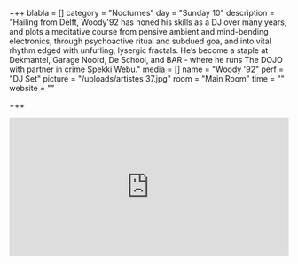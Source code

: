+++
blabla = []
category = "Nocturnes"
day = "Sunday 10"
description = "Hailing from Delft, Woody'92 has honed his skills as a DJ over many years, and plots a meditative course from pensive ambient and mind-bending electronics, through psychoactive ritual and subdued goa, and into vital rhythm edged with unfurling, lysergic fractals. He’s become a staple at Dekmantel, Garage Noord, De School, and BAR - where he runs The DOJO with partner in crime Spekki Webu."
media = []
name = "Woody '92"
perf = "DJ Set"
picture = "/uploads/artistes 37.jpg"
room = "Main Room"
time = ""
website = ""

+++
<iframe width="100%" height="250" scrolling="no" frameborder="no" allow="autoplay" src="https://w.soundcloud.com/player/?url=https://api.soundcloud.com/tracks/619631769&color=%23ff5500&auto_play=false&hide_related=false&show_comments=true&show_user=true&show_reposts=false&show_teaser=true"></iframe>